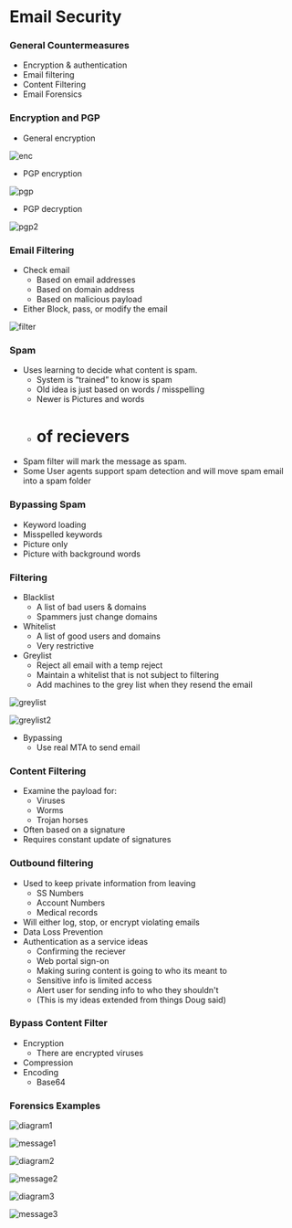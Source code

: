 

# Email Security

### General Countermeasures
- Encryption & authentication
- Email filtering
- Content Filtering
- Email Forensics

### Encryption and PGP
- General encryption

![enc](./enc.png)

- PGP encryption

![pgp](./pgp.png)

- PGP decryption

![pgp2](./pgp2.png)


### Email Filtering
- Check email
    - Based on email addresses
    - Based on domain address
    - Based on malicious payload
- Either Block, pass, or modify the email

![filter](./filter.png)


### Spam
- Uses learning to decide what content is spam.
    - System is “trained” to know is spam
    - Old idea is just based on words / misspelling
    - Newer is Pictures and words
    - # of recievers 
- Spam filter will mark the message as spam.
- Some User agents support spam detection and will move spam email into a spam folder

### Bypassing Spam
- Keyword loading
- Misspelled keywords
- Picture only
- Picture with background words

### Filtering 
- Blacklist
    - A list of bad users & domains
    - Spammers just change domains
- Whitelist
    - A list of good users and domains
    - Very restrictive
- Greylist
    - Reject all email with a temp reject
    - Maintain a whitelist that is not subject to filtering
    - Add machines to the grey list when they resend the email

![greylist](./greylist.png)

![greylist2](./greylist2.png)

- Bypassing 
    - Use real MTA to send email


### Content Filtering
- Examine the payload for:
    - Viruses
    - Worms
    - Trojan horses
- Often based on a signature
- Requires constant update of signatures

### Outbound filtering
- Used to keep private information from leaving
    - SS Numbers
    - Account Numbers
    - Medical records
- Will either log, stop, or encrypt violating emails
- Data Loss Prevention
- Authentication as a service ideas
    - Confirming the reciever
    - Web portal sign-on
    - Making suring content is going to who its meant to 
    - Sensitive info is limited access
    - Alert user for sending info to who they shouldn't
    - (This is my ideas extended from things Doug said)

### Bypass Content Filter
- Encryption
    - There are encrypted viruses
- Compression
- Encoding
    - Base64

### Forensics Examples

![diagram1](./diagram1.png)

![message1](./message1.png)


![diagram2](./diagram2.png)

![message2](./message2.png)


![diagram3](./diagram3.png)

![message3](./message3.png)


